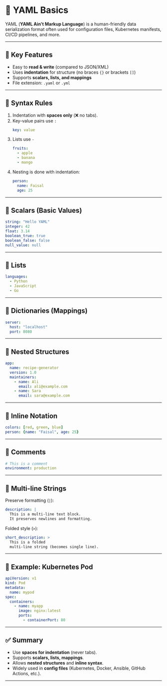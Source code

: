 # 📘 YAML Basics

YAML (**YAML Ain't Markup Language**) is a human-friendly data serialization format often used for configuration files, Kubernetes manifests, CI/CD pipelines, and more.

---

## 🔑 Key Features
- Easy to **read & write** (compared to JSON/XML)  
- Uses **indentation** for structure (no braces `{}` or brackets `[]`)  
- Supports **scalars, lists, and mappings**  
- File extension: `.yaml` or `.yml`  

---

## 📝 Syntax Rules
1. Indentation with **spaces only** (❌ no tabs).  
2. Key-value pairs use `:`  
   ```yaml
   key: value
   ```
3. Lists use `-`  
   ```yaml
   fruits:
     - apple
     - banana
     - mango
   ```
4. Nesting is done with indentation:  
   ```yaml
   person:
     name: Faisal
     age: 25
   ```

---

## 🔹 Scalars (Basic Values)
```yaml
string: "Hello YAML"
integer: 42
float: 3.14
boolean_true: true
boolean_false: false
null_value: null
```

---

## 🔹 Lists
```yaml
languages:
  - Python
  - JavaScript
  - Go
```

---

## 🔹 Dictionaries (Mappings)
```yaml
server:
  host: "localhost"
  port: 8080
```

---

## 🔹 Nested Structures
```yaml
app:
  name: recipe-generator
  version: 1.0
  maintainers:
    - name: Ali
      email: ali@example.com
    - name: Sara
      email: sara@example.com
```

---

## 🔹 Inline Notation
```yaml
colors: [red, green, blue]
person: {name: "Faisal", age: 25}
```

---

## 🔹 Comments
```yaml
# This is a comment
environment: production
```

---

## 🔹 Multi-line Strings
Preserve formatting (`|`):
```yaml
description: |
  This is a multi-line text block.
  It preserves newlines and formatting.
```

Folded style (`>`):
```yaml
short_description: >
  This is a folded
  multi-line string (becomes single line).
```

---

## 🚀 Example: Kubernetes Pod
```yaml
apiVersion: v1
kind: Pod
metadata:
  name: mypod
spec:
  containers:
    - name: myapp
      image: nginx:latest
      ports:
        - containerPort: 80
```

---

## ✅ Summary
- Use **spaces for indentation** (never tabs).  
- Supports **scalars, lists, mappings**.  
- Allows **nested structures** and **inline syntax**.  
- Widely used in **config files** (Kubernetes, Docker, Ansible, GitHub Actions, etc.).  

---
